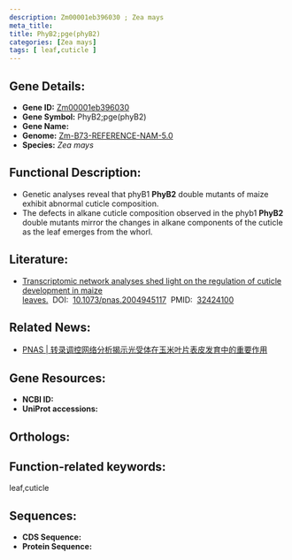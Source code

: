 ```yaml
---
description: Zm00001eb396030 ; Zea mays
meta_title:
title: PhyB2;pge(phyB2)
categories: [Zea mays]
tags: [ leaf,cuticle ]
---
```


## Gene Details:
- **Gene ID:**	[Zm00001eb396030]()
- **Gene Symbol:** PhyB2;pge(phyB2)
- **Gene Name:** 
- **Genome:** [Zm-B73-REFERENCE-NAM-5.0]()
- **Species:** *Zea mays*

## Functional Description:
   - Genetic analyses reveal that phyB1 **PhyB2** double mutants of maize exhibit abnormal cuticle composition.
   - The defects in alkane cuticle composition observed in the phyb1 **PhyB2** double mutants mirror the changes in alkane components of the cuticle as the leaf emerges from the whorl.

## Literature:
   - [Transcriptomic network analyses shed light on the regulation of cuticle development in maize leaves.]( https://www.pnas.org/doi/full/10.1073/pnas.2004945117)&nbsp;&nbsp;DOI:&nbsp;&nbsp;[10.1073/pnas.2004945117](https://www.pnas.org/doi/full/10.1073/pnas.2004945117)&nbsp;&nbsp;PMID:&nbsp;&nbsp;[32424100](https://pubmed.ncbi.nlm.nih.gov/32424100/)

## Related News:
   - [PNAS | 转录调控网络分析揭示光受体在玉米叶片表皮发育中的重要作用](https://mp.weixin.qq.com/s?__biz=MzU3ODY3MDM0NA==&mid=2247495356&idx=1&sn=2136151d3e416510bf4e206d3437856c&chksm=fd7374dbca04fdcd20f1388ced8c759247aa9caa536070a85747816569235ef541ec92860ca9&scene=27#wechat_redirect)

## Gene Resources:
- **NCBI ID:** [](https://www.ncbi.nlm.nih.gov/gene/?term=)
- **UniProt accessions:** [](https://www.uniprot.org/uniprotkb//entry)

## Orthologs:

## Function-related keywords:
leaf,cuticle

## Sequences:
- **CDS Sequence:**
- **Protein Sequence:**
